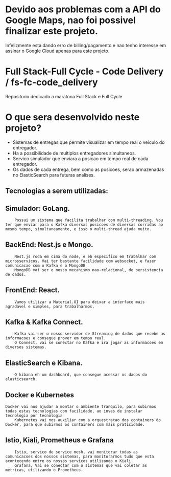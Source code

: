 # Devido aos problemas com a API do Google Maps, nao foi possivel finalizar este projeto.
Infelizmente esta dando erro de billing/pagamento e nao tenho interesse em assinar o Google Cloud apenas para este projeto.

# Full Stack-Full Cycle - Code Delivery / fs-fc-code_delivery
Repositorio dedicado a maratona Full Stack e Full Cycle

# O que sera desenvolvido neste projeto?
- Sistemas de entregas que permite visualizar em tempo real o veículo do entregador.
- Ha a possibilidade de multiplos entregadores simultaneos.
- Servico simulador que enviara a posicao em tempo real de cada entregador.
- Os dados de cada entrega, bem como as posicoes, serao armazenadas no ElasticSearch para futuras analises.

## Tecnologias a serem utilizadas:
## Simulador: GoLang.
        Possui um sistema que facilita trabalhar com multi-threading. Vou ter que enviar para o Kafka diversas posicoes de diversas corridas ao mesmo tempo, simultaneamente, e isso o multi-thread ajuda muito.

## BackEnd: Nest.js e Mongo.
        Nest.js roda em cima do node, e eh especifico em trabalhar com microsservicos. Vai ter bastante facilidade com websocket, e fazer comunicacao com o Kafka e o MongoDB
        MongoDB vai ser o nosso mecanismo nao-relacional, de persistencia de dados.

## FrontEnd: React.
        Vamos utilizar a Material.UI para deixar a interface mais agradavel e simples, para trabalharmos.

## Kafka & Kafka Connect.
        Kafka vai ser o nosso servidor de Streaming de dados que recebe as informacoes e consegue prover em tempo real.
        O Connect, vai se conectar no Kafka e ira jogar as informacoes em diversos sistemas.

## ElasticSearch e Kibana.
        O kibana eh um dashboard, que consegue acessar os dados do elasticsearch.

## Docker e Kubernetes
	Docker vai nos ajudar a montar o ambiente tranquilo, para subirmos todas estas tecnologias com facilidade, ao inves de instalar tecnologia por tecnologia
        Kubernetes vai nos auxiliar com a orquestracao dos containers do Docker, para que subirmos os containers com mais praticidade.

## Istio, Kiali, Prometheus e Grafana
        Istio, servico de service mesh, vai monitorar todas as comunicacoes dos nossos sistemas, para monitorarmos tudo que esta acontecendo entre os nossos servicos utilizando o Kiali.
        Grafana, Vai se conectar com o sistemas que vai coletar as metricas, utilizando o Prometheus.


